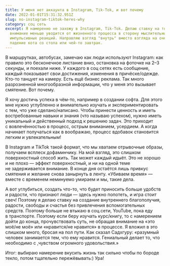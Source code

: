 ```yaml
---
title: У меня нет аккаунта в Instagram, Tik-Tok, и вот почему
date: 2022-01-01T15:31:32.951Z
slug: no-instagram-tiktok-heres-why
category: соц сеть
excerpt: Я намеренно не захожу в Instagram, Tik-Tok. Делаю ставку на то, что так
  внимание меньше уводится от жизненного процесса в сторону мыслительных и
  импульсивных реакций. Направляю взгляд "внутрь" вместо взгляда на очередное
  падение кота со стола или чей-то завтрак.
---
```

<p>В&nbsp;маршрутках, автобусах, замечаю как люди используют Instagram: как правило это бесконечное листание вниз, остановка на&nbsp;фоточке на&nbsp;2&ndash;3 секунды, и&nbsp;поехали ниже. У&nbsp;каждого в&nbsp;соц сетях есть сообщение, каждый показывает свои достижения, изменения в&nbsp;причёске/одежде. <nobr>Кто-то</nobr> танцует на&nbsp;камеру. Есть ещё бизнес реклама. Так много разрозненной многообразной информации, что у&nbsp;меня это вызывает смятение. Вот почему.</p>
<p>Я&nbsp;хочу достичь успеха в&nbsp;<nobr>чём-то</nobr>, например в&nbsp;создании софта. Для этого мне нужно углубленно и&nbsp;внимательно изучать и&nbsp;экспериментировать с&nbsp;тем, что уже сделано/написано. Чтобы принести ценность и&nbsp;иметь востребованные навыки и&nbsp;знания (что называю успехом), нужно иметь уникальный и&nbsp;действенный подход к&nbsp;решению задач. Это приходит с&nbsp;вовлечённостью в&nbsp;процесс, острым вниманием, усердием. А&nbsp;когда начинает получаться как в&nbsp;воображаю, процесс вдобавок становится легким и&nbsp;увлекательным!</p>
<p>В&nbsp;Instagram и&nbsp;TikTok такой формат, что мы&nbsp;хватаем отрывочные образы, получаем всплеск дофаминчику. На&nbsp;мой взгляд, это слишком поверхностный способ жить. Так может каждый идыёт. Это не&nbsp;хорошо и&nbsp;не&nbsp;плохо&nbsp;&mdash; эффект поверхностный, и&nbsp;ни&nbsp;на&nbsp;одной теме не&nbsp;задерживается внимание. В&nbsp;конце дня остаётся лишь привкус смятения и&nbsp;желание снова занырнуть в&nbsp;ленту. &laquo;Убиваем время&raquo;&nbsp;&mdash; вместе с&nbsp;временем неминуемо умираем и&nbsp;мы, такие дела.</p>
<p>А&nbsp;вот углубиться, создать <nobr>что-то</nobr>, что будет приносить больше удобств и&nbsp;радости, что признают люди&nbsp;&mdash; здесь нужно попотеть, и&nbsp;игра стоит свеч! Поэтому я&nbsp;делаю ставку на&nbsp;создание внутреннего благополучия, радости, свободы и&nbsp;счастья без привлечения вспомогательных средств. Поэтому больше не&nbsp;втыкаю в&nbsp;соц.сети, YouTube, пока еду в&nbsp;транспорте. Поэтому если беру изучать курс/книгу, то&nbsp;с&nbsp;намерением дойти до&nbsp;конца, прочувствовать суть, не&nbsp;обращая внимание на&nbsp;&laquo;это моё/не моё&raquo; или &laquo;нравится/не нравится&raquo; в&nbsp;процессе. Я&nbsp;вложил в&nbsp;это слишком много, бросая на&nbsp;пол пути. Как сказал Садхгуру: &laquo;разумный человек занимается тем, что ему нравится. Гениальный делает то, что необходимо с&nbsp;,чувством огромного удовольствия.&raquo;</p>
<p>Итог: выбираю намерение вкусить жизнь так сильно чтобы по&nbsp;бороде текло, потом тщательно пережёвывать:) Ура!</p>